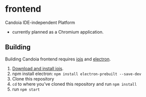 # frontend
Candoia IDE-independent Platform
- currently planned as a Chromium application.

## Building
Building Candoia frontend requires [iojs](https://iojs.org/) and
[electron](http://electron.atom.io/).

1. [Download and install iojs](https://iojs.org/).
2. npm install electron: `npm install electron-prebuilt --save-dev`
3. Clone this repository
4. `cd` to where you've cloned this repository and run `npm install`
5. run `npm start`
